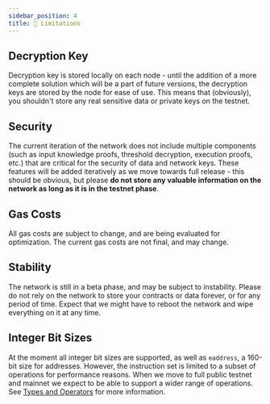 ```yaml
---
sidebar_position: 4
title: 🛑 Limitations
---
```


## Decryption Key

Decryption key is stored locally on each node - until the addition of a more complete solution which will be a part of 
future versions, the decryption keys are stored by the node for ease of use. This means that (obviously), you shouldn't store any 
real sensitive data or private keys on the testnet. 

## Security

The current iteration of the network does not include multiple components (such as input knowledge proofs, threshold decryption, execution proofs, etc.) that are critical for the security of data and network keys.
These features will be added iteratively as we move towards full release - this should be obvious, but please **do not store any valuable information on the network as long as it is in the testnet phase**.

## Gas Costs

All gas costs are subject to change, and are being evaluated for optimization. The current gas costs are not final, and may change.

## Stability

The network is still in a beta phase, and may be subject to instability. Please do not rely on the network to store your contracts or data forever, or for any period of time.
Expect that we might have to reboot the network and wipe everything on it at any time.

## Integer Bit Sizes

At the moment all integer bit sizes are supported, as well as `eaddress`, a 160-bit size for addresses. However, the instruction set is limited to a subset of operations for performance reasons.
When we move to full public testnet and mainnet we expect to be able to support a wider range of operations. See [Types and Operators](../../Writing%20Smart%20Contracts/Types-and-Operators.md) for more information.
